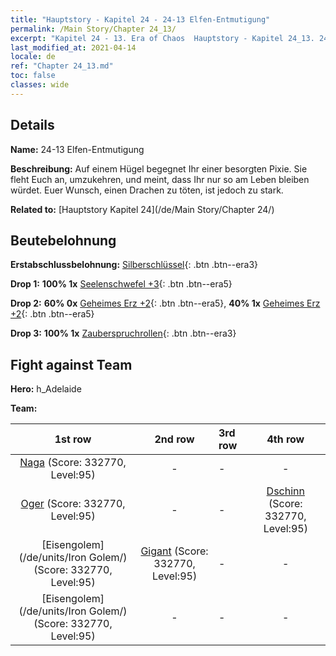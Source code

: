 ```yaml
---
title: "Hauptstory - Kapitel 24 - 24-13 Elfen-Entmutigung"
permalink: /Main Story/Chapter 24_13/
excerpt: "Kapitel 24 - 13. Era of Chaos  Hauptstory - Kapitel 24_13. 24-13 Elfen-Entmutigung"
last_modified_at: 2021-04-14
locale: de
ref: "Chapter 24_13.md"
toc: false
classes: wide
---
```


## Details

 **Name:** 24-13 Elfen-Entmutigung

 **Beschreibung:** Auf einem Hügel begegnet Ihr einer besorgten Pixie. Sie fleht Euch an, umzukehren, und meint, dass Ihr nur so am Leben bleiben würdet. Euer Wunsch, einen Drachen zu töten, ist jedoch zu stark.

 **Related to:** [Hauptstory Kapitel 24](/de/Main Story/Chapter 24/)

## Beutebelohnung

 **Erstabschlussbelohnung:** [Silberschlüssel](/de/Items/con_693/){: .btn .btn--era3}

 **Drop 1:** **100% 1x** [Seelenschwefel +3](/de/Items/mat_85/){: .btn .btn--era5}

 **Drop 2:** **60% 0x** [Geheimes Erz +2](/de/Items/mat_75/){: .btn .btn--era5}, **40% 1x** [Geheimes Erz +2](/de/Items/mat_75/){: .btn .btn--era5}

 **Drop 3:** **100% 1x** [Zauberspruchrollen](/de/Items/con_694/){: .btn .btn--era3}


## Fight against Team
 **Hero:** h_Adelaide

 **Team:**


  | 1st row | 2nd row | 3rd row | 4th row |
  |:----:|:----:|:----|:----:|
  | [Naga](/de/units/Naga/) (Score: 332770, Level:95)  | - | - | - |
  | [Oger](/de/units/Ogre/) (Score: 332770, Level:95)  | - | - | [Dschinn](/de/units/Genie/) (Score: 332770, Level:95)  |
  | [Eisengolem](/de/units/Iron Golem/) (Score: 332770, Level:95)  | [Gigant](/de/units/Giant/) (Score: 332770, Level:95)  | - | - |
  | [Eisengolem](/de/units/Iron Golem/) (Score: 332770, Level:95)  | - | - | - |


